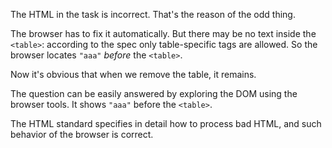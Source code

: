 The HTML in the task is incorrect. That's the reason of the odd thing.

The browser has to fix it automatically. But there may be no text inside the `<table>`: according to the spec only table-specific tags are allowed. So the browser locates `"aaa"` *before* the `<table>`.

Now it's obvious that when we remove the table, it remains.

The question can be easily answered by exploring the DOM using the browser tools. It shows `"aaa"` before the `<table>`.

The HTML standard specifies in detail how to process bad HTML, and such behavior of the browser is correct.
